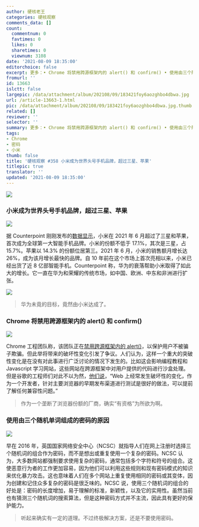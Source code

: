 ```yaml
---
author: 硬核老王
categories: 硬核观察
comments_data: []
count:
  commentnum: 0
  favtimes: 0
  likes: 0
  sharetimes: 0
  viewnum: 3108
date: '2021-08-09 18:35:00'
editorchoice: false
excerpt: 更多：• Chrome 将禁用跨源框架内的 alert() 和 confirm() • 使用由三个随机单词组成的密码的原因
fromurl: ''
id: 13663
islctt: false
largepic: /data/attachment/album/202108/09/183421foy6aozghbo4dbwa.jpg
url: /article-13663-1.html
pic: /data/attachment/album/202108/09/183421foy6aozghbo4dbwa.jpg.thumb.jpg
related: []
reviewer: ''
selector: ''
summary: 更多：• Chrome 将禁用跨源框架内的 alert() 和 confirm() • 使用由三个随机单词组成的密码的原因
tags:
- Chrome
- 密码
- 小米
thumb: false
title: '硬核观察 #358 小米成为世界头号手机品牌，超过三星、苹果'
titlepic: true
translator: ''
updated: '2021-08-09 18:35:00'
---
```


![](/data/attachment/album/202108/09/183421foy6aozghbo4dbwa.jpg)


### 小米成为世界头号手机品牌，超过三星、苹果


![](/data/attachment/album/202108/09/183437jfklr9r4rq5q9sqa.jpg)


据 Counterpoint 刚刚发布的[数据显示](https://www.counterpointresearch.com/xiaomi-becomes-1-smartphone-brand-globally-first-time-ever/)，小米在 2021 年 6 月超过了三星和苹果，首次成为全球第一大智能手机品牌。小米的份额不低于 17.1%，其次是三星，占 15.7%。苹果以 14.3% 的份额位居第三。2021 年 6 月，小米的销售额月增长达 26%，成为该月增长最快的品牌。自 10 年前在这个市场上首次亮相以来，小米已经出货了近 8 亿部智能手机。Counterpoint 称，华为的衰落帮助小米取得了如此大的增长。它一直在华为和荣耀的传统市场，如中国、欧洲、中东和非洲进行扩张。


![](/data/attachment/album/202108/09/183644iekzvki3vtj0lnny.png)



> 
> 华为未竟的目标，竟然由小米达成了。
> 
> 
> 


### Chrome 将禁用跨源框架内的 alert() 和 confirm()


![](/data/attachment/album/202108/09/183459pj0wzesf1e1scala.jpg)


Chrome 工程团队称，该团队正在[禁用跨源框架内的 alert()](https://inside.com/campaigns/inside-dev-2021-08-05-28891/sections/245628)，以保护用户不被骗子欺骗。但此举将带来的破坏性变化引发了争议。人们认为，这样一个重大的突破性变化是在没有对此事进行广泛讨论的情况下发生的。比如这会影响编程教程和 Javascript 学习网站，这些网站在跨源框架中对用户提供的代码进行沙盒处理。但是谷歌的工程师们对此不以为然，[他们说](https://twitter.com/estark37/status/1422694855390629893)，“Web 上经常发生破坏性的变化，作为一个开发者，针对主要浏览器的早期发布渠道进行测试是很好的做法，可以提前了解任何兼容性问题。”



> 
> 作为一个垄断了浏览器份额的厂商，确实“有资格”为所欲为啊。
> 
> 
> 


### 使用由三个随机单词组成的密码的原因


![](/data/attachment/album/202108/09/183511v84g8z3mem2wqgqf.jpg)


早在 2016 年，英国国家网络安全中心（NCSC）就指导人们在网上注册时选择三个随机词的组合作为密码，而不是想出或重复使用一个复杂的密码。NCSC 认为，大多数网站都强制要求使用复杂的密码，通常包括多个字符和符号的组合。这使恶意行为者的工作更加容易，因为他们可以利用这些规则和现有密码模式的知识来优化暴力攻击。这也意味着人们在多个网站上重复使用相同的密码或其变体，因为创建和记住众多复杂的密码是很乏味的。NCSC 说，使用三个随机词的组合的好处是：密码的长度增加，易于理解的标准，新颖性，以及它的实用性。虽然当前也有猜测三个随机词的搜索算法，但是这种密码方式并不主流，因此具有更好的保护能力。



> 
> 听起来确实有一定的道理。不过终极解决方案，还是不要使用密码。
> 
> 
>